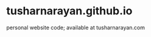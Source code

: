 tusharnarayan.github.io
=======================

personal website code; available at tusharnarayan.com
